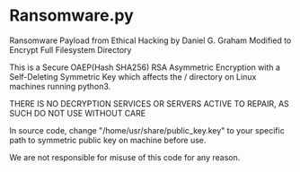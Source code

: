 # Ransomware.py
Ransomware Payload from Ethical Hacking by Daniel G. Graham Modified to Encrypt Full Filesystem Directory

This is a Secure OAEP(Hash SHA256) RSA Asymmetric Encryption with a Self-Deleting Symmetric Key which 
affects the / directory on Linux machines running python3.

THERE IS NO DECRYPTION SERVICES OR SERVERS ACTIVE TO REPAIR, AS SUCH
DO NOT USE WITHOUT CARE

In source code, change "/home/usr/share/public_key.key" to your specific path to symmetric public key
on machine before use.

We are not responsible for misuse of this code for any reason.
